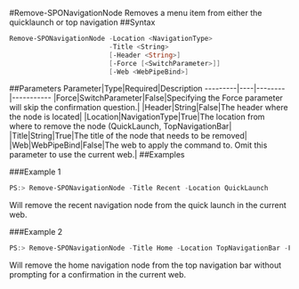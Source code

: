 #Remove-SPONavigationNode
Removes a menu item from either the quicklaunch or top navigation
##Syntax
```powershell
Remove-SPONavigationNode -Location <NavigationType>
                         -Title <String>
                         [-Header <String>]
                         [-Force [<SwitchParameter>]]
                         [-Web <WebPipeBind>]
```


##Parameters
Parameter|Type|Required|Description
---------|----|--------|-----------
|Force|SwitchParameter|False|Specifying the Force parameter will skip the confirmation question.|
|Header|String|False|The header where the node is located|
|Location|NavigationType|True|The location from where to remove the node (QuickLaunch, TopNavigationBar|
|Title|String|True|The title of the node that needs to be removed|
|Web|WebPipeBind|False|The web to apply the command to. Omit this parameter to use the current web.|
##Examples

###Example 1
```powershell
PS:> Remove-SPONavigationNode -Title Recent -Location QuickLaunch
```
Will remove the recent navigation node from the quick launch in the current web.

###Example 2
```powershell
PS:> Remove-SPONavigationNode -Title Home -Location TopNavigationBar -Force
```
Will remove the home navigation node from the top navigation bar without prompting for a confirmation in the current web.
